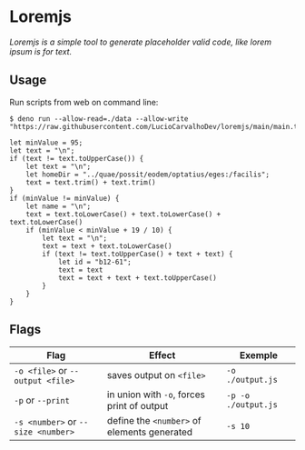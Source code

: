 # Loremjs

*Loremjs is a simple tool to generate placeholder valid code, like lorem ipsum is for text.*

## Usage

Run scripts from web on command line:
```
$ deno run --allow-read=./data --allow-write "https://raw.githubusercontent.com/LucioCarvalhoDev/loremjs/main/main.ts"
```
```
let minValue = 95;
let text = "\n";
if (text != text.toUpperCase()) {
	let text = "\n";
	let homeDir = "../quae/possit/eodem/optatius/eges:/facilis";
	text = text.trim() + text.trim()
}
if (minValue != minValue) {
	let name = "\n";
	text = text.toLowerCase() + text.toLowerCase() + text.toLowerCase()
	if (minValue < minValue + 19 / 10) {
		let text = "\n";
		text = text + text.toLowerCase()
		if (text != text.toUpperCase() + text + text) {
			let id = "b12-61";
			text = text
			text = text + text + text.toUpperCase()
		}
	}
}
```

## Flags

| Flag | Effect | Exemple
|----|---|----|
| `-o <file>` or `--output <file>` | saves output on `<file>` | `-o ./output.js`|
| `-p` or `--print` | in union with `-o`, forces print of output | `-p -o ./output.js` |
| `-s <number>` or `--size <number>` | define the `<number>` of elements generated | `-s 10`
